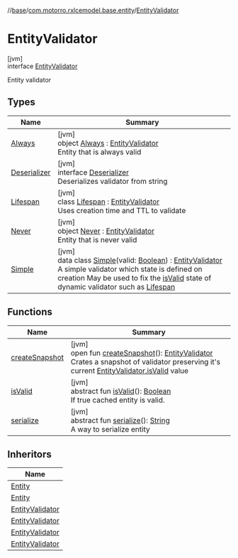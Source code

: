 //[base](../../../index.md)/[com.motorro.rxlcemodel.base.entity](../index.md)/[EntityValidator](index.md)

# EntityValidator

[jvm]\
interface [EntityValidator](index.md)

Entity validator

## Types

| Name | Summary |
|---|---|
| [Always](-always/index.md) | [jvm]<br>object [Always](-always/index.md) : [EntityValidator](index.md)<br>Entity that is always valid |
| [Deserializer](-deserializer/index.md) | [jvm]<br>interface [Deserializer](-deserializer/index.md)<br>Deserializes validator from string |
| [Lifespan](-lifespan/index.md) | [jvm]<br>class [Lifespan](-lifespan/index.md) : [EntityValidator](index.md)<br>Uses creation time and TTL to validate |
| [Never](-never/index.md) | [jvm]<br>object [Never](-never/index.md) : [EntityValidator](index.md)<br>Entity that is never valid |
| [Simple](-simple/index.md) | [jvm]<br>data class [Simple](-simple/index.md)(valid: [Boolean](https://kotlinlang.org/api/latest/jvm/stdlib/kotlin/-boolean/index.html)) : [EntityValidator](index.md)<br>A simple validator which state is defined on creation May be used to fix the [isValid](-simple/is-valid.md) state of dynamic validator such as [Lifespan](-lifespan/index.md) |

## Functions

| Name | Summary |
|---|---|
| [createSnapshot](create-snapshot.md) | [jvm]<br>open fun [createSnapshot](create-snapshot.md)(): [EntityValidator](index.md)<br>Crates a snapshot of validator preserving it's current [EntityValidator.isValid](is-valid.md) value |
| [isValid](is-valid.md) | [jvm]<br>abstract fun [isValid](is-valid.md)(): [Boolean](https://kotlinlang.org/api/latest/jvm/stdlib/kotlin/-boolean/index.html)<br>If true cached entity is valid. |
| [serialize](serialize.md) | [jvm]<br>abstract fun [serialize](serialize.md)(): [String](https://kotlinlang.org/api/latest/jvm/stdlib/kotlin/-string/index.html)<br>A way to serialize entity |

## Inheritors

| Name |
|---|
| [Entity](../-entity/index.md) |
| [Entity](../-entity/-impl/index.md) |
| [EntityValidator](-simple/index.md) |
| [EntityValidator](-always/index.md) |
| [EntityValidator](-never/index.md) |
| [EntityValidator](-lifespan/index.md) |
